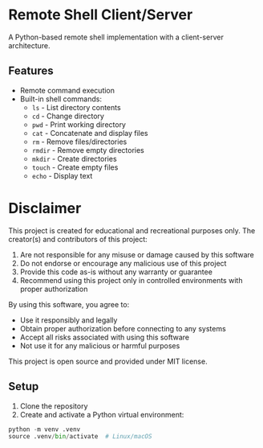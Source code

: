 # Remote Shell Client/Server

A Python-based remote shell implementation with a client-server architecture.

## Features

- Remote command execution
- Built-in shell commands:
    - `ls` - List directory contents
    - `cd` - Change directory
    - `pwd` - Print working directory
    - `cat` - Concatenate and display files
    - `rm` - Remove files/directories
    - `rmdir` - Remove empty directories
    - `mkdir` - Create directories
    - `touch` - Create empty files
    - `echo` - Display text

# Disclaimer

This project is created for educational and recreational purposes only. The creator(s) and contributors of this project:

1. Are not responsible for any misuse or damage caused by this software
2. Do not endorse or encourage any malicious use of this project
3. Provide this code as-is without any warranty or guarantee
4. Recommend using this project only in controlled environments with proper authorization

By using this software, you agree to:

- Use it responsibly and legally
- Obtain proper authorization before connecting to any systems
- Accept all risks associated with using this software
- Not use it for any malicious or harmful purposes

This project is open source and provided under MIT license.

## Setup

1. Clone the repository
2. Create and activate a Python virtual environment:

```python
python -m venv .venv
source .venv/bin/activate  # Linux/macOS